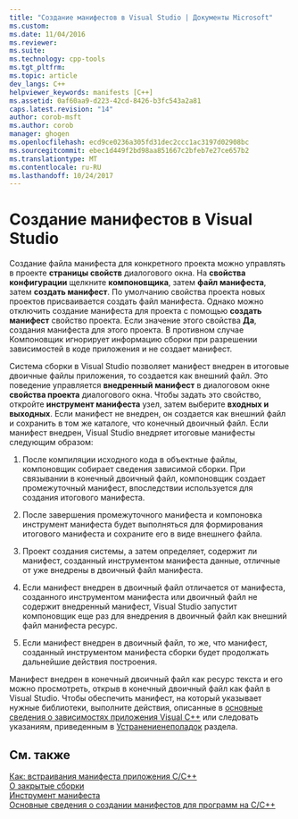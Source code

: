 ```yaml
---
title: "Создание манифестов в Visual Studio | Документы Microsoft"
ms.custom: 
ms.date: 11/04/2016
ms.reviewer: 
ms.suite: 
ms.technology: cpp-tools
ms.tgt_pltfrm: 
ms.topic: article
dev_langs: C++
helpviewer_keywords: manifests [C++]
ms.assetid: 0af60aa9-d223-42cd-8426-b3fc543a2a81
caps.latest.revision: "14"
author: corob-msft
ms.author: corob
manager: ghogen
ms.openlocfilehash: ecd9ce0236a305fd31dec2ccc1ac3197d02908bc
ms.sourcegitcommit: ebec1d449f2bd98aa851667c2bfeb7e27ce657b2
ms.translationtype: MT
ms.contentlocale: ru-RU
ms.lasthandoff: 10/24/2017
---
```

# <a name="manifest-generation-in-visual-studio"></a>Создание манифестов в Visual Studio
Создание файла манифеста для конкретного проекта можно управлять в проекте **страницы свойств** диалогового окна. На **свойства конфигурации** щелкните **компоновщика**, затем **файл манифеста**, затем **создать манифест**. По умолчанию свойства проекта новых проектов присваивается создать файл манифеста. Однако можно отключить создание манифеста для проекта с помощью **создать манифест** свойство проекта. Если значение этого свойства **Да**, создания манифеста для этого проекта. В противном случае Компоновщик игнорирует информацию сборки при разрешении зависимостей в коде приложения и не создает манифест.  
  
 Система сборки в Visual Studio позволяет манифест внедрен в итоговые двоичные файлы приложения, то создается как внешний файл. Это поведение управляется **внедренный манифест** в диалоговом окне **свойства проекта** диалогового окна. Чтобы задать это свойство, откройте **инструмент манифеста** узел, затем выберите **входных и выходных**. Если манифест не внедрен, он создается как внешний файл и сохранить в том же каталоге, что конечный двоичный файл. Если манифест внедрен, Visual Studio внедряет итоговые манифесты следующим образом:  
  
1.  После компиляции исходного кода в объектные файлы, компоновщик собирает сведения зависимой сборки. При связывании в конечный двоичный файл, компоновщик создает промежуточный манифест, впоследствии используется для создания итогового манифеста.  
  
2.  После завершения промежуточного манифеста и компоновка инструмент манифеста будет выполняться для формирования итогового манифеста и сохраните его в виде внешнего файла.  
  
3.  Проект создания системы, а затем определяет, содержит ли манифест, созданный инструментом манифеста данные, отличные от уже внедрены в двоичный файл манифеста.  
  
4.  Если манифест внедрен в двоичный файл отличается от манифеста, созданного инструментом манифеста или двоичный файл не содержит внедренный манифест, Visual Studio запустит компоновщик еще раз для внедрения в двоичный файл как внешний файл манифеста ресурс.  
  
5.  Если манифест внедрен в двоичный файл, то же, что манифест, созданный инструментом манифеста сборки будет продолжать дальнейшие действия построения.  
  
 Манифест внедрен в конечный двоичный файл как ресурс текста и его можно просмотреть, открыв в конечный двоичный файл как файл в Visual Studio. Чтобы обеспечить манифест, на который указывает нужные библиотеки, выполните действия, описанные в [основные сведения о зависимостях приложения Visual C++](../ide/understanding-the-dependencies-of-a-visual-cpp-application.md) или следовать указаниям, приведенным в [Устранениенеполадок](../build/troubleshooting-c-cpp-isolated-applications-and-side-by-side-assemblies.md) раздела.  
  
## <a name="see-also"></a>См. также  
 [Как: встраивания манифеста приложения C/C++](../build/how-to-embed-a-manifest-inside-a-c-cpp-application.md)   
 [О закрытые сборки](http://msdn.microsoft.com/library/ff951638)   
 [Инструмент манифеста](http://msdn.microsoft.com/library/aa375649)   
 [Основные сведения о создании манифестов для программ на C/C++](../build/understanding-manifest-generation-for-c-cpp-programs.md)